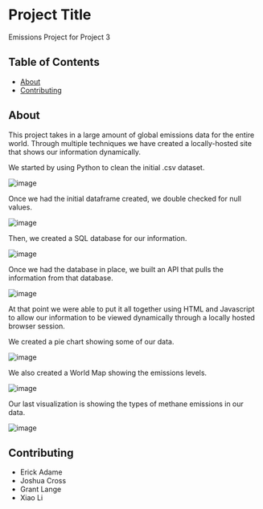 # Project Title 
Emissions Project for Project 3

## Table of Contents

- [About](#about)
- [Contributing](#contributing)

## About
This project takes in a large amount of global emissions data for the entire world. Through multiple techniques we have created a locally-hosted site that shows our information dynamically.

We started by using Python to clean the initial .csv dataset.

![image](https://user-images.githubusercontent.com/118831989/233210621-0a03b387-ee40-4d93-953d-ab7c853bf200.png)

Once we had the initial dataframe created, we double checked for null values.

![image](https://user-images.githubusercontent.com/118831989/233210843-d0a62d59-4522-4069-84e7-b670946d1089.png)

Then, we created a SQL database for our information.

![image](https://user-images.githubusercontent.com/118831989/233210892-ce7acb28-d82e-4fd3-850e-98f52c9721ec.png)

Once we had the database in place, we built an API that pulls the information from that database.

![image](https://user-images.githubusercontent.com/118831989/233220989-d844f152-73c4-4829-abf6-fe0aca1f3ccf.png)

At that point we were able to put it all together using HTML and Javascript to allow our information to be viewed dynamically through a locally hosted browser session.

We created a pie chart showing some of our data.

![image](https://user-images.githubusercontent.com/118831989/233219309-f9f48b21-1ce1-41ed-9327-f4f8a30e1fa4.png)

We also created a World Map showing the emissions levels.

![image](https://user-images.githubusercontent.com/118831989/233219464-54921b7c-534b-4552-b769-c51f0406eaa2.png)

Our last visualization is showing the types of methane emissions in our data.

![image](https://user-images.githubusercontent.com/118831989/233228216-bd9b153c-5cde-492c-b8f6-96f6bcbc614f.png)

## Contributing
- Erick Adame
- Joshua Cross
- Grant Lange
- Xiao Li
